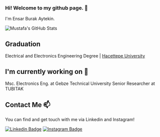 ### Hi! Welcome to my github page. 👋


I'm Ensar Burak Aytekin. 


![Mustafa's GitHub Stats](https://github-readme-stats.vercel.app/api?username=eburakaytekin&show_icons=true)

## Graduation

Electrical and Electronics Engineering Degree |  [Hacettepe University](https://www.hacettepe.edu.tr/)

## I'm currently working on 🔭

Msc. Electronics Eng. at Gebze Technical University
Senior Researcher at TUBITAK

## Contact Me 📫

You can find and get touch with me via Linkedin and Instagram!


[![Linkedin Badge](https://img.shields.io/badge/ensarburakaytekin-follow%20on%20linkedin-blue?style=for-the-badge&logo=linkedin)](https://www.linkedin.com/in/ensarburakaytekin)
[![Instagram Badge](https://img.shields.io/badge/eburakaytekin-follow%20on%20instagram-blue?style=for-the-badge&logo=instagram)](https://instagram.com/eburakaytekin/)
